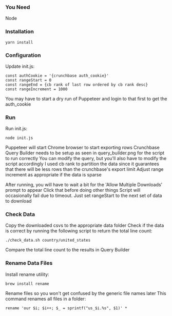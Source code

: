 ### You Need
Node

###  Installation
```
yarn install
```

### Configuration
Update init.js:
```
const authCookie = '{crunchbase auth_cookie}'
const rangeStart = 0
const rangeEnd = {cb rank of last row ordered by cb rank desc}
const rangeIncrement = 1000
```
You may have to start a dry run of Puppeteer and login to that first to get the auth_cookie

### Run
Run init.js:
```
node init.js
```
Puppeteer will start Chrome browser to start exporting rows
Crunchbase Query Builder needs to be setup as seen in query_builder.png for the script to run correctly
You can modify the query, but you'll also have to modify the script accordingly
I used cb rank to partition the data since it guarantees that there will be less rows than the crunchbase's export limit
Adjust range increment as appropriate if the data is sparse

After running, you will have to wait a bit for the 'Allow Multiple Downloads' prompt to appear
Click that before doing other things
Script will occasionally fail due to timeout. Just set rangeStart to the next set of data to download

### Check Data
Copy the downloaded csvs to the appropriate data folder
Check if the data is correct by running the following script to return the total line count:
```
./check_data.sh country/united_states
```
Compare the total line count to the results in Query Builder

### Rename Data Files
Install rename utility:
```
brew install rename
```
Rename files so you won't get confused by the generic file names later
This command renames all files in a folder:
```
rename 'our $i; $i++; $_ = sprintf("us_$i.%s", $1)' *
```